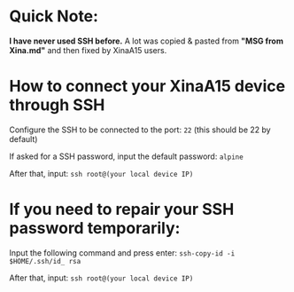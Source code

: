# Quick Note:
**I have never used SSH before.** A lot was copied & pasted from **"MSG from Xina.md"** and then fixed by XinaA15 users.

# How to connect your XinaA15 device through SSH

Configure the SSH to be connected to the port: `22` (this should be 22 by default)

If asked for a SSH password, input the default password: `alpine`

After that, input: `ssh root@(your local device IP)`

# If you need to repair your SSH password temporarily:

Input the following command and press enter: `ssh-copy-id -i $HOME/.ssh/id_ rsa` 

After that, input: `ssh root@(your local device IP)`
